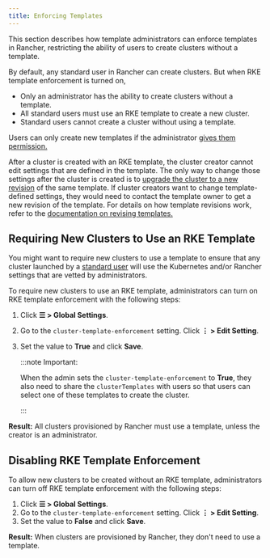 ```yaml
---
title: Enforcing Templates
---
```


<head>
  <link rel="canonical" href="https://ranchermanager.docs.rancher.com/how-to-guides/new-user-guides/authentication-permissions-and-global-configuration/about-rke1-templates/enforce-templates"/>
</head>

This section describes how template administrators can enforce templates in Rancher, restricting the ability of users to create clusters without a template.

By default, any standard user in Rancher can create clusters. But when RKE template enforcement is turned on,

- Only an administrator has the ability to create clusters without a template.
- All standard users must use an RKE template to create a new cluster.
- Standard users cannot create a cluster without using a template.

Users can only create new templates if the administrator [gives them permission.](creator-permissions.md#allowing-a-user-to-create-templates)

After a cluster is created with an RKE template, the cluster creator cannot edit settings that are defined in the template. The only way to change those settings after the cluster is created is to [upgrade the cluster to a new revision](apply-templates.md#updating-a-cluster-created-with-an-rke-template) of the same template. If cluster creators want to change template-defined settings, they would need to contact the template owner to get a new revision of the template. For details on how template revisions work, refer to the [documentation on revising templates.](manage-templates.md#updating-a-template)

## Requiring New Clusters to Use an RKE Template

You might want to require new clusters to use a template to ensure that any cluster launched by a [standard user](../../users/authn-and-authz/manage-role-based-access-control-rbac/global-permissions.md) will use the Kubernetes and/or Rancher settings that are vetted by administrators.

To require new clusters to use an RKE template, administrators can turn on RKE template enforcement with the following steps:

1. Click **☰ > Global Settings**.
1. Go to the `cluster-template-enforcement` setting. Click **⋮ > Edit Setting**.
1. Set the value to **True** and click **Save**.

    :::note Important:

    When the admin sets the `cluster-template-enforcement` to <b>True</b>, they also need to share the `clusterTemplates` with users so that users can select one of these templates to create the cluster.

    :::

**Result:** All clusters provisioned by Rancher must use a template, unless the creator is an administrator.

## Disabling RKE Template Enforcement

To allow new clusters to be created without an RKE template, administrators can turn off RKE template enforcement with the following steps:

1. Click **☰ > Global Settings**.
1. Go to the `cluster-template-enforcement` setting. Click **⋮ > Edit Setting**.
1. Set the value to **False** and click **Save**.

**Result:** When clusters are provisioned by Rancher, they don't need to use a template.
